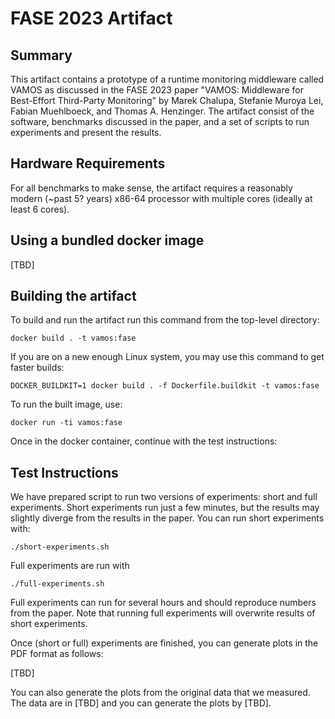 # FASE 2023 Artifact

## Summary

This artifact contains a prototype of a runtime monitoring middleware called
VAMOS as discussed in the FASE 2023 paper "VAMOS: Middleware for Best-Effort
Third-Party Monitoring" by Marek Chalupa, Stefanie Muroya Lei, Fabian
Muehlboeck, and Thomas A. Henzinger. The artifact consist of the software,
benchmarks discussed in the paper, and a set of scripts to run experiments
and present the results.

## Hardware Requirements

For all benchmarks to make sense, the artifact requires a reasonably modern
(~past 5? years) x86-64 processor with multiple cores (ideally at least 6 cores).


## Using a bundled docker image

[TBD]

## Building the artifact

To build and run the artifact run this command from the top-level directory:

```
docker build . -t vamos:fase
```

If you are on a new enough Linux system, you may use this command to get
faster builds:

```
DOCKER_BUILDKIT=1 docker build . -f Dockerfile.buildkit -t vamos:fase
```

To run the built image, use:

```
docker run -ti vamos:fase
```

Once in the docker container, continue with the test instructions:

## Test Instructions

We have prepared script to run two versions of experiments: short and full
experiments. Short experiments run just a few minutes, but the results
may slightly diverge from the results in the paper. You can run short experiments
with:

```
./short-experiments.sh
```

Full experiments are run with

```
./full-experiments.sh
```

Full experiments can run for several hours and should reproduce numbers from
the paper. Note that running full experiments will overwrite results of short
experiments.

Once (short or full) experiments are finished, you can generate plots in the
PDF format as follows:

[TBD]

You can also generate the plots from the original data that we measured.
The data are in [TBD] and you can generate the plots by [TBD].
